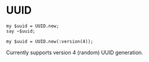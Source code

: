 # UUID

    my $uuid = UUID.new;
    say ~$uuid;

    my $uuid = UUID.new(:version(4));

Currently supports version 4 (random) UUID generation.
